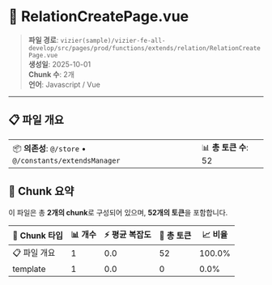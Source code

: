 # 📄 RelationCreatePage.vue

> **파일 경로**: `vizier(sample)/vizier-fe-all-develop/src/pages/prod/functions/extends/relation/RelationCreatePage.vue`  
> **생성일**: 2025-10-01  
> **Chunk 수**: 2개  
> **언어**: Javascript / Vue
---


## 📋 파일 개요

| | |
|--|--|
| 📦 **의존성**: `@/store` • `@/constants/extendsManager` | 📊 **총 토큰 수**: 52 |






## 🧩 Chunk 요약

이 파일은 총 **2개의 chunk**로 구성되어 있으며, **52개의 토큰**을 포함합니다.

| 🧩 Chunk 타입 | 📊 개수 | ⚡ 평균 복잡도 | 📝 총 토큰 | 📈 비율 |
|---------------|--------|-------------|----------|--------|
| 📋 파일 개요 | 1 | 0.0 | 52 | 100.0% |
| template | 1 | 0.0 | 0 | 0.0% |


